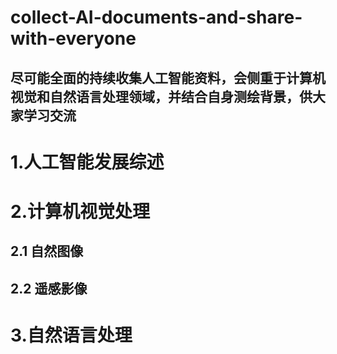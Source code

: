 # collect-AI-documents-and-share-with-everyone
尽可能全面的持续收集人工智能资料，会侧重于计算机视觉和自然语言处理领域，并结合自身测绘背景，供大家学习交流
---
# 1.人工智能发展综述
# 2.计算机视觉处理
## 2.1 自然图像
## 2.2 遥感影像
# 3.自然语言处理

